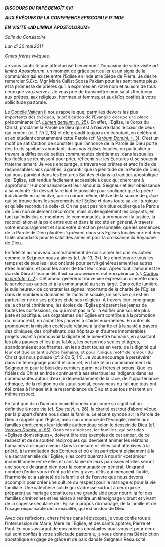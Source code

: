 ***DISCOURS DU PAPE BENOÎT XVI***

***AUX ÉVÊQUES DE LA CONFÉRENCE ÉPISCOPALE D'INDE***

***EN VISITE «AD LIMINA APOSTOLORUM***»

*Salle du Consistoire*

*Lun* *di 30 mai 2011*

*Chers frères évêques,*

Je vous souhaite une affectueuse bienvenue à l’occasion de votre visite *ad limina Apostolorum*, un moment de grâce particulier et un signe de la communion qui existe entre l’Eglise en Inde et le Siège de Pierre. Je désire remercier S.Exc. Mgr Maria Callist Soosa Pakiam pour les sentiments pieux et la promesse de prières qu’il a exprimés en votre nom et au nom de tous ceux que vous servez. Je vous prie de transmettre mon salut affectueux aux prêtres, aux religieux, hommes et femmes, et aux laïcs confiés à votre sollicitude pastorale.

Le [Concile Vatican II](http://www.vatican.va/archive/hist_councils/ii_vatican_council/index_fr.htm) nous rappelle que, parmi les devoirs les plus importants des évêques, la prédication de l’Evangile occupe une place prédominante (cf. [*Lumen gentium*, n. 25](http://www.vatican.va/archive/hist_councils/ii_vatican_council/documents/vat-ii_const_19641121_lumen-gentium_fr.html#25.)). En effet, l’Eglise, le Corps du Christ, proclame la Parole de Dieu qui est à l’œuvre dans le cœur de ceux qui croient (cf. 1 *Th* 2, 13) et elle grandit toujours en écoutant, en célébrant et en étudiant constamment cette Parole (cf. [*Verbum Domini*, n. 3](/content/benedict-xvi/fr/apost_exhortations/documents/hf_ben-xvi_exh_20100930_verbum-domini.html#INTRODUCTION)). C’est un motif de satisfaction de constater que l’annonce de la Parole de Dieu porte des fruits spirituels abondants dans vos Eglises locales, en particulier à travers la diffusion de petites communautés chrétiennes, dans lesquelles les fidèles se réunissent pour prier, réfléchir sur les Ecritures et se soutenir fraternellement. Je vous encourage, à travers vos prêtres et avec l’aide de responsables laïcs qualifiés, à garantir que la plénitude de la Parole de Dieu, qui nous parvient dans les Ecritures Saintes et dans la tradition apostolique de l’Eglise, soit rendue facilement accessible à ceux qui cherchent à approfondir leur connaissance et leur amour du Seigneur et leur obéissance à sa volonté. On devrait faire tout le possible pour souligner que la prière individuelle et collective, par sa nature même, dérive de la source de grâce qui se trouve dans les sacrements de l’Eglise et dans toute sa vie liturgique et qu’elle reconduit à celle-ci. On ne peut pas non plus oublier que la Parole de Dieu non seulement réconforte, mais invite également les croyants, en tant qu’individus et membres de communautés, à promouvoir la justice, la réconciliation et la paix entre eux et dans la société en général. A travers votre encouragement et sous votre direction personnelle, que les semences de la Parole de Dieu plantées à présent dans vos Eglises locales portent des fruits abondants pour le salut des âmes et pour la croissance du Royaume de Dieu.

En fidélité au nouveau commandement de nous aimer les uns les autres comme le Seigneur nous a aimés (cf. *Jn* 13, 34), les chrétiens de tous les temps et de tous les lieux ont lutté pour servir généreusement les autres êtres humains, et pour les aimer de tout leur cœur. Après tout, l’amour est le don de Dieu à l’humanité, il est sa promesse et notre espérance (cf. [*Caritas in veritate*, n. 2](/content/benedict-xvi/fr/encyclicals/documents/hf_ben-xvi_enc_20090629_caritas-in-veritate.html#2.)). Cet amour généreux trouve une expression concrète dans le service aux autres et à la communauté au sens large. Dans cette lumière, je suis heureux de constater les signes importants de la charité de l’Eglise dans de nombreux domaines de l’activité sociale, un service qui est en particulier né de ses prêtres et de ses religieux. A travers leur témoignage de la charité chrétienne, les écoles de l’Eglise préparent les jeunes de toutes les confessions, ou qui n’ont pas la foi, à édifier une société plus juste et pacifique. Les organismes de l’Eglise ont contribué à la promotion du microcrédit, en aidant les pauvres à s’aider eux-mêmes. En outre, ils promeuvent la mission ecclésiale relative à la charité et à la santé à travers des cliniques, des orphelinats, des hôpitaux et d’autres innombrables projets visant à promouvoir la dignité et le bien-être humains, en assistant les plus pauvres et les plus faibles, les personnes seules et âgées, abandonnées et souffrantes, en les aidant toutes en vertu de la dignité qui leur est due en tant qu’être humains, et pour l’unique motif de l’amour du Christ qui nous pousse (cf. 2 *Co* 5, 14). Je vous encourage à persévérer dans ce témoignage positif et concret, en fidélité au commandement du Seigneur et pour le bien des derniers parmi nos frères et sœurs. Que les fidèles du Christ en Inde continuent à assister tous les indigents dans les communautés autour d’eux, indépendamment de la race, de l’appartenance ethnique, de la religion ou du statut social, convaincus du fait que tous ont été créés à l’image et à la ressemblance de Dieu et que tous méritent un même respect.

En tant que don d’«amour inconditionné» qui donne sa signification définitive à notre vie (cf. *[Spe salvi](/content/benedict-xvi/fr/encyclicals/documents/hf_ben-xvi_enc_20071130_spe-salvi.html)*, n. 26), la charité est tout d’abord vécue par la plupart d’entre nous dans la famille. Le récent synode sur la Parole de Dieu a rappelé que l’Eglise, avec son annonce de l’Evangile, révèle aux familles chrétiennes leur identité authentique selon le dessein de Dieu (cf. [*Verbum Domini*, n. 85](/content/benedict-xvi/fr/apost_exhortations/documents/hf_ben-xvi_exh_20100930_verbum-domini.html#La_Parole_de_Dieu_dans_la_vie_eccl%C3%A9siale)). Dans vos diocèses, les familles, qui sont des «Eglises domestiques», doivent être des exemples de cet amour, de ce respect et de ce soutien réciproques qui devraient animer les relations humaines à chaque niveau. Dans la mesure où elles sont attentives à la prière, à la méditation des Ecritures et où elles participent pleinement à la vie sacramentelle de l’Eglise, elles contribueront à nourrir «cet amour inconditionné» entre elles et dans la vie de leurs paroisses et elles seront une source de grand bien pour la communauté en général. Un grand nombre d’entre vous m’ont parlé des graves défis qui menacent l’unité, l’harmonie et la sainteté de la famille et de l’œuvre que nous devons accomplir pour créer une culture du respect pour le mariage et pour la vie familiale. Une catéchèse solide qui s’adresse surtout à ceux qui se préparent au mariage constituera une grande aide pour nourrir la foi des familles chrétiennes et les aidera à rendre un témoignage vibrant et vivant de la sagesse séculaire de l’Eglise à propos du mariage, de la famille et de l’usage responsable de la sexualité, qui est un don de Dieu.

Avec ces réflexions, chers frères dans l’épiscopat, je vous confie tous à l’intercession de Marie, Mère de l’Eglise, et des saints apôtres, Pierre et Paul. En vous assurant de mes prières constantes pour vous et pour ceux qui sont confiés à votre sollicitude pastorale, je vous donne ma Bénédiction apostolique en gage de grâce et de paix dans le Seigneur Ressuscité.